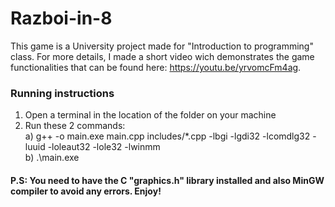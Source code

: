 # Razboi-in-8
This game is a University project made for "Introduction to programming" class. For more details, I made a short video wich demonstrates the game functionalities that can be found here: https://youtu.be/yrvomcFm4ag. 
### Running instructions
1. Open a terminal in the location of the folder on your machine
2. Run these 2 commands: <br/>
a) g++ -o main.exe main.cpp includes/*.cpp -lbgi -lgdi32 -lcomdlg32 -luuid -loleaut32 -lole32 -lwinmm <br/>
b) .\main.exe <br/>
#### P.S: You need to have the C "graphics.h" library installed and also MinGW compiler to avoid any errors. Enjoy!
